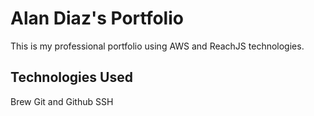# Alan Diaz's Portfolio

This is my professional portfolio using AWS and ReachJS technologies.

## Technologies Used

Brew
Git and Github
SSH

